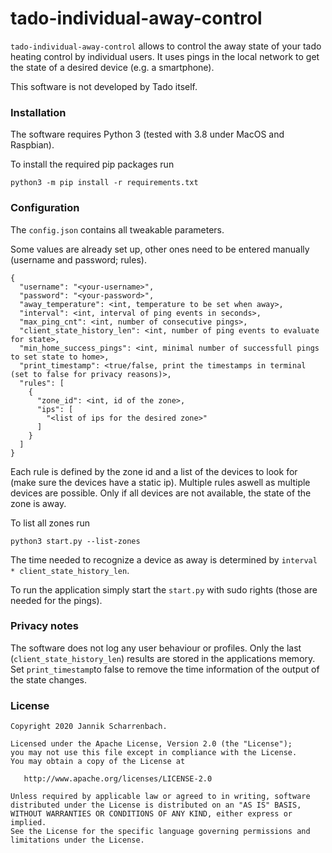 # tado-individual-away-control

`tado-individual-away-control` allows to control the away state of your tado heating control by individual users.
It uses pings in the local network to get the state of a desired device (e.g. a smartphone).

This software is not developed by Tado itself.

### Installation

The software requires Python 3 (tested with 3.8 under MacOS and Raspbian).

To install the required pip packages run

```pip packets
python3 -m pip install -r requirements.txt
```

### Configuration

The `config.json` contains all tweakable parameters.

Some values are already set up, other ones need to be entered manually (username and password; rules).

```
{
  "username": "<your-username>",
  "password": "<your-password>",
  "away_temperature": <int, temperature to be set when away>,
  "interval": <int, interval of ping events in seconds>,
  "max_ping_cnt": <int, number of consecutive pings>,
  "client_state_history_len": <int, number of ping events to evaluate for state>,
  "min_home_success_pings": <int, minimal number of successfull pings to set state to home>,
  "print_timestamp": <true/false, print the timestamps in terminal (set to false for privacy reasons)>,
  "rules": [
    {
      "zone_id": <int, id of the zone>,
      "ips": [
        "<list of ips for the desired zone>"
      ]
    }
  ]
}
```

Each rule is defined by the zone id and a list of the devices to look for (make sure the devices have a static ip).
Multiple rules aswell as multiple devices are possible. Only if all devices are not available, the state of the zone is away.

To list all zones run
```pip packets
python3 start.py --list-zones
```

The time needed to recognize a device as away is determined by `interval * client_state_history_len`.

To run the application simply start the `start.py` with sudo rights (those are needed for the pings).

### Privacy notes

The software does not log any user behaviour or profiles. Only the last (`client_state_history_len`) results are stored in the applications memory.
Set `print_timestamp`to false to remove the time information of the output of the state changes.

### License

```
Copyright 2020 Jannik Scharrenbach.

Licensed under the Apache License, Version 2.0 (the "License");
you may not use this file except in compliance with the License.
You may obtain a copy of the License at

   http://www.apache.org/licenses/LICENSE-2.0

Unless required by applicable law or agreed to in writing, software
distributed under the License is distributed on an "AS IS" BASIS,
WITHOUT WARRANTIES OR CONDITIONS OF ANY KIND, either express or implied.
See the License for the specific language governing permissions and
limitations under the License.
```
